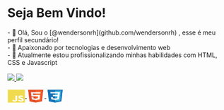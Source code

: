 <h1>Seja Bem Vindo!</h1>
- 👋 Olá, Sou o [@wendersonrh](github.com/wendersonrh) , esse é meu perfil secundário! <br>
- 👀 Apaixonado por tecnologias e desenvolvimento web<br>
- 🌱 Atualmente estou profissionalizando minhas habilidades com HTML, CSS e Javascript<br>
<br><div>
   <a target="_blank" href="https://github.com/wendersonrh">
   <img height="180em" src="https://github-readme-stats.vercel.app/api?username=wendersonrh&show_icons=true&theme=tokyonight&include_all_commits=true&count_private=true"/>
   <img height="180em" src="https://github-readme-stats.vercel.app/api/top-langs/?username=wendersonrh&layout=compact&langs_count=6&theme=tokyonight"/>
</div>
<div style="display: inline_block"><br>
  <img align="center" alt="Js" height="30" width="40" src="https://raw.githubusercontent.com/devicons/devicon/master/icons/javascript/javascript-plain.svg">
  <img align="center" alt="HTML" height="30" width="40" src="https://raw.githubusercontent.com/devicons/devicon/master/icons/html5/html5-original.svg">
  <img align="center" alt="CSS" height="30" width="40" src="https://raw.githubusercontent.com/devicons/devicon/master/icons/css3/css3-original.svg">
</div>
<!--- - 💞️ I’m looking to collaborate on ...
- 📫 How to reach me ... 
- ⚡ Fun fact: ... --->

